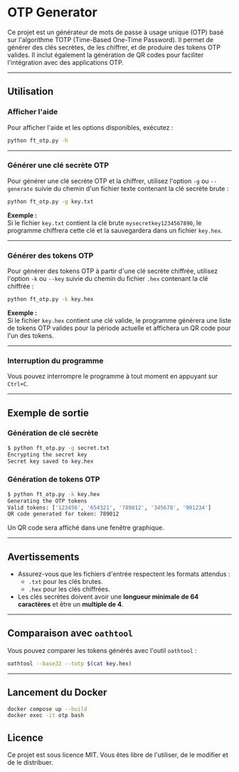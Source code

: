 # OTP Generator

Ce projet est un générateur de mots de passe à usage unique (OTP) basé sur l'algorithme TOTP (Time-Based One-Time Password). Il permet de générer des clés secrètes, de les chiffrer, et de produire des tokens OTP valides. Il inclut également la génération de QR codes pour faciliter l'intégration avec des applications OTP.

---

## Utilisation

### Afficher l'aide

Pour afficher l'aide et les options disponibles, exécutez :

```bash
python ft_otp.py -h
```

---

### Générer une clé secrète OTP

Pour générer une clé secrète OTP et la chiffrer, utilisez l'option `-g` ou `--generate` suivie du chemin d'un fichier texte contenant la clé secrète brute :

```bash
python ft_otp.py -g key.txt
```

**Exemple :**  
Si le fichier `key.txt` contient la clé brute `mysecretkey1234567890`, le programme chiffrera cette clé et la sauvegardera dans un fichier `key.hex`.

---

### Générer des tokens OTP

Pour générer des tokens OTP à partir d'une clé secrète chiffrée, utilisez l'option `-k` ou `--key` suivie du chemin du fichier `.hex` contenant la clé chiffrée :

```bash
python ft_otp.py -k key.hex
```

**Exemple :**  
Si le fichier `key.hex` contient une clé valide, le programme générera une liste de tokens OTP valides pour la période actuelle et affichera un QR code pour l'un des tokens.

---

### Interruption du programme

Vous pouvez interrompre le programme à tout moment en appuyant sur `Ctrl+C`.

---

## Exemple de sortie

### Génération de clé secrète

```bash
$ python ft_otp.py -g secret.txt
Encrypting the secret key
Secret key saved to key.hex
```

### Génération de tokens OTP

```bash
$ python ft_otp.py -k key.hex
Generating the OTP tokens
Valid tokens: ['123456', '654321', '789012', '345678', '901234']
QR code generated for token: 789012
```

Un QR code sera affiché dans une fenêtre graphique.

---

## Avertissements

- Assurez-vous que les fichiers d'entrée respectent les formats attendus :
  - `.txt` pour les clés brutes.
  - `.hex` pour les clés chiffrées.
- Les clés secrètes doivent avoir une **longueur minimale de 64 caractères** et être un **multiple de 4**.

---

## Comparaison avec `oathtool`

Vous pouvez comparer les tokens générés avec l'outil `oathtool` :

```bash
oathtool --base32 --totp $(cat key.hex)
```

---

## Lancement du Docker
```bash
docker compose up --build
docker exec -it otp bash
```

## Licence

Ce projet est sous licence MIT. Vous êtes libre de l'utiliser, de le modifier et de le distribuer.